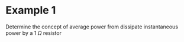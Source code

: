 # Example 1

Determine the concept of average power from dissipate instantaneous power by a 1 $\Omega$ resistor 
